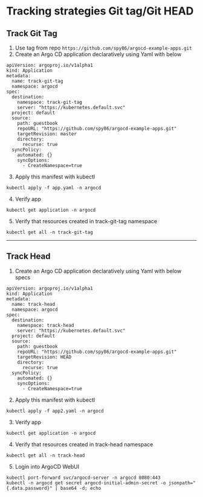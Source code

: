 # Tracking strategies Git tag/Git HEAD

## Track Git Tag

1. Use tag from repo `https://github.com/spy86/argocd-example-apps.git` 
2. Create an Argo CD application declaratively using Yaml with below
```
apiVersion: argoproj.io/v1alpha1
kind: Application
metadata:
  name: track-git-tag
  namespace: argocd
spec:
  destination:
    namespace: track-git-tag
    server: "https://kubernetes.default.svc"
  project: default
  source:
    path: guestbook
    repoURL: "https://github.com/spy86/argocd-example-apps.git"
    targetRevision: master
    directory:
      recurse: true
  syncPolicy:
    automated: {}
    syncOptions:
      - CreateNamespace=true
```
3. Apply this manifest with kubectl
```
kubectl apply -f app.yaml -n argocd
```
4. Verify app
```
kubectl get application -n argocd
```
5. Verify that resources created in track-git-tag namespace
```
kubectl get all -n track-git-tag
```
---
## Track Head
1. Create an Argo CD application declaratively using Yaml with below specs
```
apiVersion: argoproj.io/v1alpha1
kind: Application
metadata:
  name: track-head
  namespace: argocd
spec:
  destination:
    namespace: track-head
    server: "https://kubernetes.default.svc"
  project: default
  source:
    path: guestbook
    repoURL: "https://github.com/spy86/argocd-example-apps.git"
    targetRevision: HEAD
    directory:
      recurse: true
  syncPolicy:
    automated: {}
    syncOptions:
      - CreateNamespace=true
```
2. Apply this manifest with kubectl
```
kubectl apply -f app2.yaml -n argocd
```
3. Verify app
```
kubectl get application -n argocd
```
4. Verify that resources created in track-head namespace
```
kubectl get all -n track-head
```
5. Login into ArgoCD WebUI
```
kubectl port-forward svc/argocd-server -n argocd 8080:443
kubectl -n argocd get secret argocd-initial-admin-secret -o jsonpath="{.data.password}" | base64 -d; echo
```
